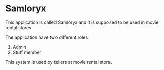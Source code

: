 # Samloryx

This application is called Samloryx and it is supposed to be used in movie rental stores.

The application have two different roles
1. Admin
2. Stuff member

This system is used by tellers at movie rental store.
